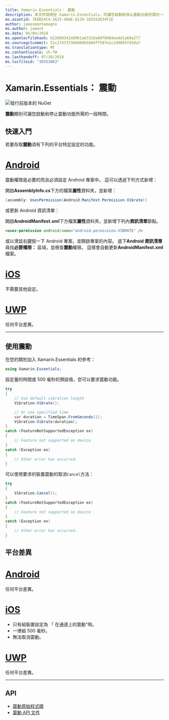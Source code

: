 ```yaml
---
title: Xamarin.Essentials： 震動
description: 本文件說明在 Xamarin.Essentials，可讓您啟動和停止震動功能所需的一段時間的震動類別。
ms.assetid: 7E8B24C4-2625-4DAE-A129-383542D34F1E
author: jamesmontemagno
ms.author: jamont
ms.date: 05/04/2018
ms.openlocfilehash: 622689342dd961a63318a88f098dea4d1a60e277
ms.sourcegitcommit: 51c274f37369d8965b68ff587e1c2d9865f85da7
ms.translationtype: MT
ms.contentlocale: zh-TW
ms.lasthandoff: 07/30/2018
ms.locfileid: "39353863"
---
```

# <a name="xamarinessentials-vibration"></a>Xamarin.Essentials： 震動

![發行前版本的 NuGet](~/media/shared/pre-release.png)

**震動**類別可讓您啟動和停止震動功能所需的一段時間。

## <a name="getting-started"></a>快速入門

若要存取**震動**須有下列的平台特定設定的功能。

# <a name="androidtabandroid"></a>[Android](#tab/android)

震動權限是必要的而且必須設定 Android 專案中。 這可以透過下列方式新增：

開啟**AssemblyInfo.cs**下方的檔案**屬性**資料夾，並新增：

```csharp
[assembly: UsesPermission(Android.Manifest.Permission.Vibrate)]
```

或更新 Android 資訊清單：

開啟**AndroidManifest.xml**下方檔案**屬性**資料夾，並新增下列內**資訊清單**節點。

```xml
<uses-permission android:name="android.permission.VIBRATE" />
```

或以滑鼠右鍵按一下 Android 專案，並開啟專案的內容。 底下**Android 資訊清單**尋找**必要權限：** 區域，並檢查**震動**權限。 這樣會自動更新**AndroidManifest.xml**檔案。

# <a name="iostabios"></a>[iOS](#tab/ios)

不需要其他設定。

# <a name="uwptabuwp"></a>[UWP](#tab/uwp)

任何平台差異。

-----

## <a name="using-vibration"></a>使用震動

在您的類別加入 Xamarin.Essentials 的參考：

```csharp
using Xamarin.Essentials;
```

設定量的時間或 500 毫秒的預設值，您可以要求震動功能。

```csharp
try
{
    // Use default vibration length
    Vibration.Vibrate();

    // Or use specified time
    var duration = TimeSpan.FromSeconds(1);
    Vibration.Vibrate(duration);
}
catch (FeatureNotSupportedException ex)
{
    // Feature not supported on device
}
catch (Exception ex)
{
    // Other error has occurred.
}
```

可以使用要求的裝置震動的取消`Cancel`方法：

```csharp
try
{
    Vibration.Cancel();
}
catch (FeatureNotSupportedException ex)
{
    // Feature not supported on device
}
catch (Exception ex)
{
    // Other error has occurred.
}
```

## <a name="platform-differences"></a>平台差異

# <a name="androidtabandroid"></a>[Android](#tab/android)

任何平台差異。

# <a name="iostabios"></a>[iOS](#tab/ios)

* 只有組裝置設定為 「 在通道上的震動"時。
* 一律組 500 毫秒。
* 無法取消震動。

# <a name="uwptabuwp"></a>[UWP](#tab/uwp)

任何平台差異。

-----

## <a name="api"></a>API

- [震動原始程式碼](https://github.com/xamarin/Essentials/tree/master/Xamarin.Essentials/Vibration)
- [震動 API 文件](xref:Xamarin.Essentials.Vibration)
